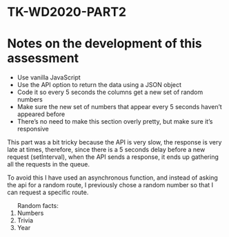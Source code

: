 # TK-WD2020-PART2

<h1> Notes on the development of this assessment </h1>

<ul>
    <li>Use vanilla JavaScript</li>
    <li>Use the API option to return the data using a JSON object</li>
    <li>Code it so every 5 seconds the columns get a new set of random numbers</li>
    <li>Make sure the new set of numbers that appear every 5 seconds haven’t appeared before</li>
    <li>There’s no need to make this section overly pretty, but make sure it’s responsive</li>
</ul>

<p>This part was a bit tricky because the API is very slow, the response is very late at times, therefore, since there is a 5 seconds delay before a new request (setInterval), when the API sends a response, it ends up gathering all the requests in the queue.</p>
<p>To avoid this I have used an asynchronous function, and instead of asking the api for a random route, I previously chose a random number so that I can request a specific route.</p>

<ol>
    Random facts:
    <li>Numbers</li>
    <li>Trivia</li>
    <li>Year</li>
</ol>